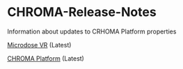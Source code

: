 # CHROMA-Release-Notes
Information about updates to CRHOMA Platform properties

[Microdose VR](other_file.md) (Latest)

[CHROMA Platform](file.md) (Latest)